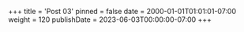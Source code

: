 +++
title = 'Post 03'
pinned = false
date = 2000-01-01T01:01:01-07:00
weight = 120
publishDate = 2023-06-03T00:00:00-07:00
+++
